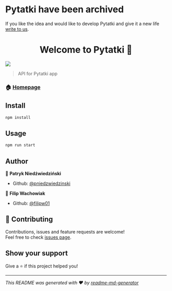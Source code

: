 # Pytatki have been archived
If you like the idea and would like to develop Pytatki and give it a new life [write to us](mailto:wachowiakf@gmail.com).

<h1 align="center">Welcome to Pytatki 👋</h1>
<p>
  <img src="https://img.shields.io/badge/version-0.1-blue.svg?cacheSeconds=2592000" />
</p>

> API for Pytatki app

### 🏠 [Homepage](https://pytatki.netlify.com)

## Install

```sh
npm install
```

## Usage

```sh
npm run start
```

## Author

👤 **Patryk Niedźwiedziński**

* Github: [@pniedzwiedzinski](https://github.com/pniedzwiedzinski)

👤 **Filip Wachowiak**

* Github: [@filipw01](https://github.com/filipw01)

## 🤝 Contributing

Contributions, issues and feature requests are welcome!<br />Feel free to check [issues page](https://github.com/prd-ev/pytatki-backend/issues).

## Show your support

Give a ⭐️ if this project helped you!

***
_This README was generated with ❤️ by [readme-md-generator](https://github.com/kefranabg/readme-md-generator)_
